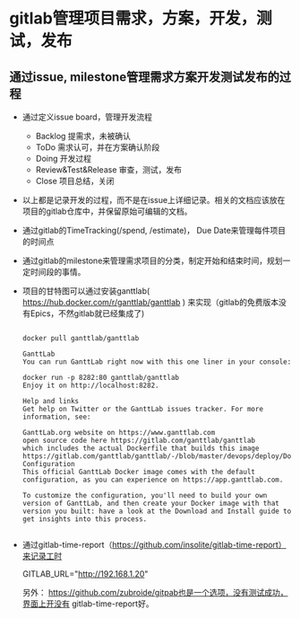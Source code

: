 # gitlab管理项目需求，方案，开发，测试，发布

## 通过issue, milestone管理需求方案开发测试发布的过程

+ 通过定义issue board，管理开发流程

  + Backlog 提需求，未被确认
  + ToDo 需求认可，并在方案确认阶段
  + Doing 开发过程
  + Review&Test&Release 审查，测试，发布
  + Close  项目总结，关闭

+ 以上都是记录开发的过程，而不是在issue上详细记录。相关的文档应该放在项目的gitlab仓库中，并保留原始可编辑的文档。

+ 通过gitlab的TimeTracking(/spend, /estimate)， Due Date来管理每件项目的时间点

+ 通过gitlab的milestone来管理需求项目的分类，制定开始和结束时间，规划一定时间段的事情。

+ 项目的甘特图可以通过安装ganttlab(  https://hub.docker.com/r/ganttlab/ganttlab ) 来实现（gitlab的免费版本没有Epics，不然gitlab就已经集成了)

  ```
  
  docker pull ganttlab/ganttlab
  
  GanttLab
  You can run GanttLab right now with this one liner in your console:
  
  docker run -p 8282:80 ganttlab/ganttlab
  Enjoy it on http://localhost:8282.
  
  Help and links
  Get help on Twitter or the GanttLab issues tracker. For more information, see:
  
  GanttLab.org website on https://www.ganttlab.com
  open source code here https://gitlab.com/ganttlab/ganttlab
  which includes the actual Dockerfile that builds this image https://gitlab.com/ganttlab/ganttlab/-/blob/master/devops/deploy/DockerHub/Dockerfile
  Configuration
  This official GanttLab Docker image comes with the default configuration, as you can experience on https://app.ganttlab.com.
  
  To customize the configuration, you'll need to build your own version of GanttLab, and then create your Docker image with that version you built: have a look at the Download and Install guide to get insights into this process.
  
  
  ```

+ 通过gitlab-time-report（https://github.com/insolite/gitlab-time-report）来记录工时

  GITLAB_URL="http://192.168.1.20"

  

  另外： https://github.com/zubroide/gitpab也是一个选项，没有测试成功，界面上开没有 gitlab-time-report好。

  

  


